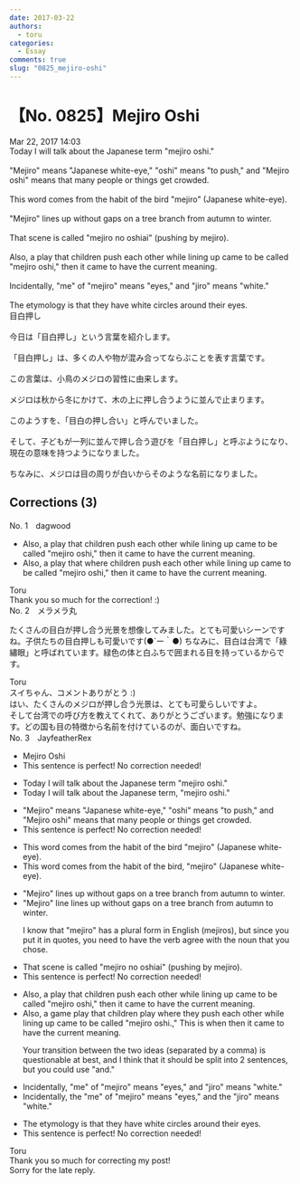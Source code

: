 ```yaml
---
date: 2017-03-22
authors:
  - toru
categories:
  - Essay
comments: true
slug: "0825_mejiro-oshi"
---
```


# 【No. 0825】Mejiro Oshi
<div class="date">Mar 22, 2017 14:03</div>
<div id="post"><div id="body_show_ori">
Today I will talk about the Japanese term "mejiro oshi."<br/><br/>"Mejiro" means "Japanese white-eye," "oshi" means "to push," and "Mejiro oshi" means that many people or things get crowded.<br/><br/>This word comes from the habit of the bird "mejiro" (Japanese white-eye).<br/><br/>"Mejiro" lines up without gaps on a tree branch from autumn to winter. <br/><br/>That scene is called "mejiro no oshiai" (pushing by mejiro).<br/><br/>Also, a play that children push each other while lining up came to be called "mejiro oshi," then it came to have the current meaning.<br/><br/>Incidentally, "me" of "mejiro" means "eyes," and "jiro" means "white."<br/><br/>The etymology is that they have white circles around their eyes.
</div></div>

<!-- more -->

<div id="post_ja"><div id="body_show_mo">
目白押し<br/><br/>今日は「目白押し」という言葉を紹介します。<br/><br/>「目白押し」は、多くの人や物が混み合ってならぶことを表す言葉です。<br/><br/>この言葉は、小鳥のメジロの習性に由来します。<br/><br/>メジロは秋から冬にかけて、木の上に押し合うように並んで止まります。<br/><br/>このようすを、「目白の押し合い」と呼んでいました。<br/><br/>そして、子どもが一列に並んで押し合う遊びを「目白押し」と呼ぶようになり、現在の意味を持つようになりました。<br/><br/>ちなみに、メジロは目の周りが白いからそのような名前になりました。
</div></div>

## Corrections (3)
<div id="block"><div class="first_name"> No. 1　<span class="just_name">dagwood</span></div><div id="block2">
<ul class="correction_field">
<li class="incorrect">Also, a play that children push each other while lining up came to be called "mejiro oshi," then it came to have the current meaning.</li>
<li class="corrected correct">
Also, a play <span class="sline">that</span> <span class="f_red">where </span>children push each other while lining up came to be called "mejiro oshi," then it came to have the current meaning.
</li>
</ul>
</div><div class="name"><span class="just_name">Toru</span><br>
Thank you so much for the correction! :)
</div>
</div>
<div id="block"><div class="first_name"> No. 2　<span class="just_name">メラメラ丸</span></div><div id="block2">
<p class="comment_small">
 たくさんの目白が押し合う光景を想像してみました。とても可愛いシーンですね。子供たちの目白押しも可愛いです(●´ー｀●) ちなみに、目白は台湾で「綠繡眼」と呼ばれています。緑色の体と白ふちで囲まれる目を持っているからです。
</p>

</div><div class="name"><span class="just_name">Toru</span><br>
スイちゃん、コメントありがとう :)<br/>はい、たくさんのメジロが押し合う光景は、とても可愛らしいですよ。<br/>そして台湾での呼び方を教えてくれて、ありがとうございます。勉強になります。どの国も目の特徴から名前を付けているのが、面白いですね。
</div>
</div>
<div id="block"><div class="first_name"> No. 3　<span class="just_name">JayfeatherRex</span></div><div id="block2">
<ul class="correction_field">
<li class="incorrect">Mejiro Oshi</li>
<li class="corrected perfect">This sentence is perfect! No correction needed!</li>
</ul>
<ul class="correction_field">
<li class="incorrect">Today I will talk about the Japanese term "mejiro oshi."</li>
<li class="corrected correct">
Today I will talk about the Japanese term<span class="f_red">,</span> "mejiro oshi."
</li>
</ul>
<ul class="correction_field">
<li class="incorrect">"Mejiro" means "Japanese white-eye," "oshi" means "to push," and "Mejiro oshi" means that many people or things get crowded.</li>
<li class="corrected perfect">This sentence is perfect! No correction needed!</li>
</ul>
<ul class="correction_field">
<li class="incorrect">This word comes from the habit of the bird "mejiro" (Japanese white-eye).</li>
<li class="corrected correct">
This word comes from the habit of the bird<span class="f_red">,</span> "mejiro" (Japanese white-eye).
</li>
</ul>
<ul class="correction_field">
<li class="incorrect">"Mejiro" lines up without gaps on a tree branch from autumn to winter.</li>
<li class="corrected correct">
"Mejiro" <span class="f_red">line </span><span class="sline">lines </span>up without gaps on a tree branch from autumn to winter.
<p class="correction_comment">I know that "mejiro" has a plural form in English (mejiros), but since you put it in quotes, you need to have the verb agree with the noun that you chose.</p>
</li>
</ul>
<ul class="correction_field">
<li class="incorrect">That scene is called "mejiro no oshiai" (pushing by mejiro).</li>
<li class="corrected perfect">This sentence is perfect! No correction needed!</li>
</ul>
<ul class="correction_field">
<li class="incorrect">Also, a play that children push each other while lining up came to be called "mejiro oshi," then it came to have the current meaning.</li>
<li class="corrected correct">
Also, a <span class="f_red">game </span><span class="sline">play </span>that children <span class="f_red">play where they </span>push each other while lining up came to be called "mejiro oshi<span class="f_red">.</span><span class="sline">,</span>" <span class="f_red">This is when </span><span class="sline">then </span>it came to have the current meaning.
<p class="correction_comment">Your transition between the two ideas (separated by a comma) is questionable at best, and I think that it should be split into 2 sentences, but you could use "and."</p>
</li>
</ul>
<ul class="correction_field">
<li class="incorrect">Incidentally, "me" of "mejiro" means "eyes," and "jiro" means "white."</li>
<li class="corrected correct">
Incidentally, <span class="f_red">the </span>"me" of "mejiro" means "eyes," and <span class="f_red">the </span>"jiro" means "white."
</li>
</ul>
<ul class="correction_field">
<li class="incorrect">The etymology is that they have white circles around their eyes.</li>
<li class="corrected perfect">This sentence is perfect! No correction needed!</li>
</ul>
</div><div class="name"><span class="just_name">Toru</span><br>
Thank you so much for correcting my post!<br/>Sorry for the late reply.
</div>
</div>
